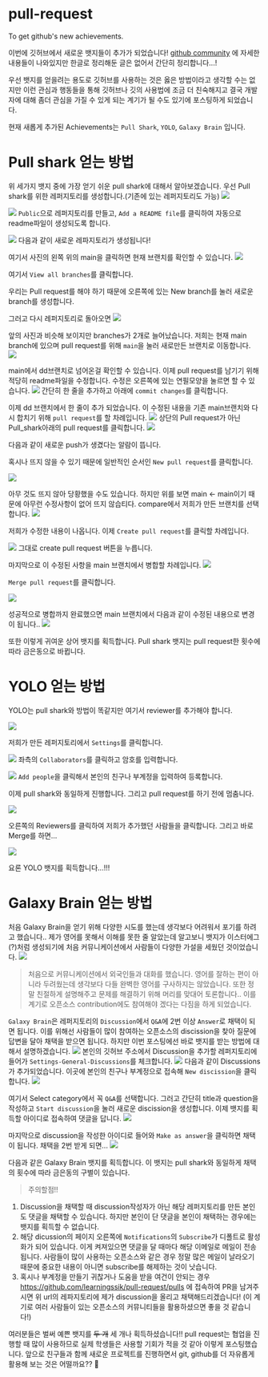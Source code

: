 # pull-request
To get github's new achievements.

이번에 깃허브에서 새로운 뱃지들이 추가가 되었습니다! 
[github community](https://github.com/github-community/community/discussions/categories/profile) 에 자세한 내용들이 나와있지만 한글로 정리해둔 글은 없어서 간단히 정리합니다...!

우선 뱃지를 얻을려는 용도로 깃허브를 사용하는 것은 옳은 방법이라고 생각할 수는 없지만 이런 관심과 행동들을 통해 깃허브나 깃의 사용법에 조금 더 친숙해지고 결국 개발자에 대해 좀더 관심을 가질 수 있게 되는 계기가 될 수도 있기에 포스팅하게 되었습니다.

현재 새롭게 추가된 Achievements는 `Pull Shark`, `YOLO`, `Galaxy Brain` 입니다. 

# Pull shark 얻는 방법
위 세가지 뱃지 중에 가장 얻기 쉬운 pull shark에 대해서 알아보겠습니다. 우선 Pull shark를 위한 레퍼지토리를 생성합니다.(기존에 있는 레퍼지토리도 가능)
![](https://velog.velcdn.com/images/learningssik/post/90ac1516-2dbc-490b-83a5-0c561e03e5c6/image.png)

![](https://velog.velcdn.com/images/learningssik/post/8affbaa2-61a9-4f80-8439-8aca672f8fd0/image.png)
`Public`으로 레퍼지토리를 만들고, `Add a README file`를 클릭하여 자동으로 readme파일이 생성되도록 합니다.

![](https://velog.velcdn.com/images/learningssik/post/bab5e0f7-e69f-4a6a-baaa-27573accfcbc/image.png)
다음과 같이 새로운 레파지토리가 생성됩니다!

여기서 사진의 왼쪽 위의 main을 클릭하면 현재 브랜치를 확인할 수 있습니다.
![](https://velog.velcdn.com/images/learningssik/post/b8a06813-b577-40fa-9b1a-313ea1421d6d/image.png)

여기서 `View all branches`를 클릭합니다.

우리는 Pull request를 해야 하기 때문에 오른쪽에 있는 New branch를 눌러 새로운 branch를 생성합니다.

그러고 다시 레퍼지토리로 돌아오면
![](https://velog.velcdn.com/images/learningssik/post/e7b8ac36-f649-49e1-b1e5-03470de06709/image.png)

앞의 사진과 비슷해 보이지만 branches가 2개로 늘어났습니다. 저희는 현재 main branch에 있으며 pull request를 위해 `main`을 눌러 새로만든 브랜치로 이동합니다.
![](https://velog.velcdn.com/images/learningssik/post/26b59b99-50a2-4acb-afe2-362f4073db0f/image.png)

main에서 dd브랜치로 넘어온걸 확인할 수 있습니다. 이제 pull request를 남기기 위해 적당히 readme파일을 수정합니다. 수정은 오른쪽에 있는 연필모양을 눌르면 할 수 있습니다.
![](https://velog.velcdn.com/images/learningssik/post/8321615a-3070-4bfd-92de-ec2f5d08a127/image.png)
간단히 한 줄을 추가하고 아래에 `commit changes`를 클릭합니다.

이제 dd 브랜치에서 한 줄이 추가 되었습니다. 이 수정된 내용을 기존 main브랜치와 다시 합치기 위해 `pull request`를 할 차례입니다.
![](https://velog.velcdn.com/images/learningssik/post/d32ae0e4-ee42-42e6-b368-e247388adb0e/image.png)
상단의 Pull request가 아닌 Pull_shark아래의 pull request를 클릭합니다.
![](https://velog.velcdn.com/images/learningssik/post/2302d2c0-3caa-454b-a860-eeb1ca5a2593/image.png)

다음과 같이 새로운 push가 생겼다는 알람이 뜹니다.

혹시나 뜨지 않을 수 있기 때문에 일반적인 순서인 `New pull request`를 클릭합니다.

![](https://velog.velcdn.com/images/learningssik/post/b9c4847e-24c3-43c2-a1a5-4ce8bf38c612/image.png)

아무 것도 뜨지 않아 당황했을 수도 있습니다. 하지만 위를 보면 main <- main이기 때문에 아무런 수정사항이 없어 뜨지 않습티다. compare에서 저희가 만든 브랜치를 선택합니다. 
![](https://velog.velcdn.com/images/learningssik/post/81e946df-f045-4a8b-a444-056f9450c22c/image.png)

저희가 수정한 내용이 나옵니다. 이제 `Create pull request`를 클릭할 차례입니다.

![](https://velog.velcdn.com/images/learningssik/post/d549f535-8804-43bc-b0e4-6cb170e5ac07/image.png)
그대로 create pull request	버튼을 누릅니다.

마지막으로 이 수정된 사항을 main 브랜치에서 병합할 차례입니다. 
![](https://velog.velcdn.com/images/learningssik/post/afffd471-9cc9-4506-91d2-4968c0075b7f/image.png)

`Merge pull request`를 클릭합니다.

![](https://velog.velcdn.com/images/learningssik/post/da74d737-11b9-42d9-90ff-0b8ce0797562/image.png)

성공적으로 병합까지 완료했으면 main 브랜치에서 다음과 같이 수정된 내용으로 변경이 됩니다..
![](https://velog.velcdn.com/images/learningssik/post/cd9b22fb-907e-44f7-a763-52f26775d027/image.png)

또한 이렇게 귀여운 상어 뱃지를 획득합니다. Pull shark 뱃지는 pull request한 횟수에 따라 금은동으로 바뀝니다.

# YOLO 얻는 방법

YOLO는 pull shark와 방법이 똑같지만 여기서 reviewer를 추가해야 합니다.

![](https://velog.velcdn.com/images/learningssik/post/93478fd6-b15b-4253-84d9-9c1e9bdb83b3/image.png)

저희가 만든 레퍼지토리에서 `Settings`를 클릭합니다.

![](https://velog.velcdn.com/images/learningssik/post/d5ed24e8-0a18-4665-80bc-f5858b548833/image.png)
좌측의 `Collaborators`를 클릭하고 암호를 입력합니다.

![](https://velog.velcdn.com/images/learningssik/post/26bd3ef9-6654-45f8-90b7-78b3283567d6/image.png)
`Add people`을 클릭해서 본인의 친구나 부계정을 입력하여 등록합니다.

이제 pull shark와 동일하게 진행합니다. 그리고 pull request를 하기 전에 멈춤니다.

![](https://velog.velcdn.com/images/learningssik/post/9805d498-34ef-4462-aa4d-3546ced8ea5f/image.png)

오른쪽의 Reviewers를 클릭하여 저희가 추가했던 사람들을 클릭합니다.
그리고 바로 Merge를 하면...

![](https://velog.velcdn.com/images/learningssik/post/700e09c2-116b-4b8a-b452-01c342819d0b/image.png)

요론 YOLO 뱃지를 획득합니다...!!!

# Galaxy Brain 얻는 방법

처음 Galaxy Brain을 얻기 위해 다양한 시도를 했는데 생각보다 어려워서 포기를 하려고 했습니다.. 제가 영어를 못해서 이해를 못한 줄 알았는데 알고보니 뱃지가 이스터에그(?)처럼 생성되기에 처음 커뮤니케이션에서 사람들이 다양한 가설을 세웠던 것이었습니다.
![](https://velog.velcdn.com/images/learningssik/post/087d6b77-4685-4334-a0fd-8237ec6a6355/image.png)
> 처음으로 커뮤니케이션에서 외국인들과 대화를 했습니다. 영어를 잘하는 편이 아니라 두려웠는데 생각보다 다들 완벽한 영어를 구사하지는 않았습니다. 또한 정말 친절하게 설명해주고 문제를 해결하기 위해 머리를 맞대어 토론합니다.. 이를 계기로 오픈소스 contribution에도 참여해야 겠다는 다짐을 하게 되었습니다.

`Galaxy Brain`은 레퍼지토리의 `Discussion`에서 `Q&A`에 2번 이상 `Answer`로 채택이 되면 됩니다. 이를 위해선 사람들이 많이 참여하는 오픈소스의 discission을 찾아 질문에 답변을 달아 채택을 받으면 됩니다. 하지만 이번 포스팅에선 바로 뱃지를 받는 방법에 대해서 설명하겠습니다. 
![](https://velog.velcdn.com/images/learningssik/post/b41b6ef9-088c-49bf-b687-11e59bf8f56a/image.png)
본인의 깃허브 주소에서 Discussion을 추가할 레퍼지토리에 들어가 `Settings-General-Discussions`를 체크합니다. 
![](https://velog.velcdn.com/images/learningssik/post/1086723a-d99b-40b5-b30a-3e0f44ac3cc8/image.png)
다음과 같이 Discussions가 추가되었습니다. 이곳에 본인의 친구나 부계정으로 접속해 `New discission`을 클릭합니다.
![](https://velog.velcdn.com/images/learningssik/post/18065aa2-9bd9-4ac2-ae6c-f758c0988036/image.png)


여기서 Select category에서 꼭 `Q&A`를 선택합니다. 그러고 간단히 title과 question을 작성하고 `Start discussion`을 눌러 새로운 discission을 생성합니다. 이제 뱃지를 획득할 아이디로 접속하여 댓글을 답니다.
![](https://velog.velcdn.com/images/learningssik/post/c588e1a9-5170-401d-9bd7-a23f2e35ce03/image.png)

 마지막으로 discussion을 작성한 아이디로 들어와 `Make as answer`을 클릭하면 채택이 됩니다. 채택을 2번 받게 되면...
 ![](https://velog.velcdn.com/images/learningssik/post/fe0a8cfb-b67a-4576-b9bf-f20585a65682/image.png)

다음과 같은 Galaxy Brain 뱃지를 획득합니다. 이 뱃지는 pull shark와 동일하게 채택의 횟수에 따라 금은동의 구별이 있습니다.
>주의할점!!
1. Discussion을 채택할 때 discussion작성자가 아닌 해당 레퍼지토리를 만든 본인도 댓글을 채택할 수 있습니다. 하지만 본인이 단 댓글을 본인이 채택하는 경우에는 뱃지를 획득할 수 없습니다.
2. 해당 dicussion의 페이지 오른쪽에 `Notifications`의 `Subscribe`가 디폴트로 활성화가 되어 있습니다. 이게 켜져있으면 댓글을 달 때마다 해당 이메일로 메일이 전송됩니다. 사람들이 많이 사용하는 오픈소스와 같은 경우 정말 많은 메일이 날라오기 때문에 중요한 내용이 아니면 subscribe를 해제하는 것이 낫습니다.
3. 혹시나 부계정을 만들기 귀찮거나 도움을 받을 여건이 안되는 경우 https://github.com/learningssik/pull-request/pulls 에 접속하여 PR을 남겨주시면 위 url의  레파지토리에 제가 discussion을 올리고 채택해드리겠습니다! (이 계기로 여러 사람들이 있는 오픈소스의 커뮤니티들을 활용하셨으면 좋을 것 같습니다!)



여러분들은 벌써 예쁜 뱃지를 ~~두 개~~ 세 개나 획득하셨습니다!! pull request는 협업을 진행할 때 많이 사용하므로 실제 학생들은 사용할 기회가 적을 것 같아 이렇게 포스팅했습니다. 앞으로 친구들과 함께 새로운 프로젝트를 진행하면서 git, github를 더 자유롭게 활용해 보는 것은 어떨까요?? 🧐

